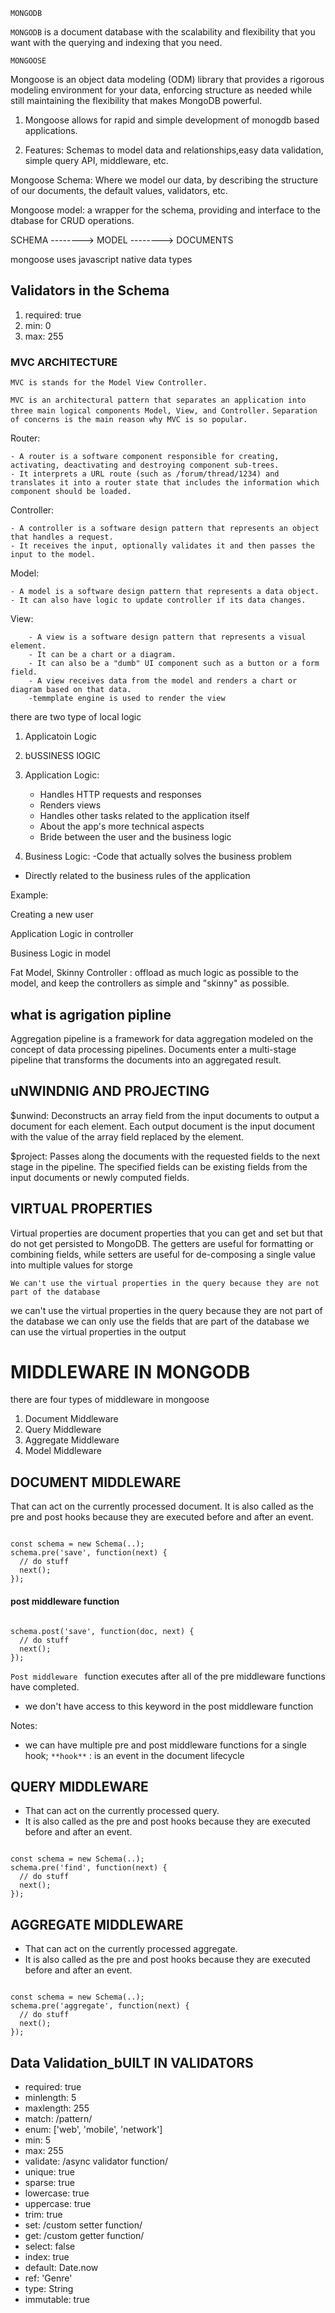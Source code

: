 `MONGODB`

`MONGODB` is a document database with the scalability and flexibility that you want with the querying and indexing that you need.

`MONGOOSE`

Mongoose is an object data modeling (ODM) library that provides a rigorous modeling environment for your data, enforcing structure as needed while still maintaining the flexibility that makes MongoDB powerful.

1. Mongoose allows for rapid and simple development of monogdb based applications.

2. Features: Schemas to model data and relationships,easy data validation, simple query API, middleware, etc.

Mongoose Schema: Where we model our data, by describing the structure of our documents, the default values, validators, etc.

Mongoose model: a wrapper for the schema, providing and interface to the dtabase for CRUD operations.

SCHEMA --------> MODEL --------> DOCUMENTS

mongoose uses javascript native data types

## Validators in the Schema

1. required: true
2. min: 0
3. max: 255

### MVC ARCHITECTURE

`MVC is stands for the Model View Controller.`

`MVC is an architectural pattern that separates an application into three main logical components Model, View, and Controller.`
`Separation of concerns is the main reason why MVC is so popular.`

Router:

    - A router is a software component responsible for creating, activating, deactivating and destroying component sub-trees.
    - It interprets a URL route (such as /forum/thread/1234) and translates it into a router state that includes the information which component should be loaded.

Controller:

    - A controller is a software design pattern that represents an object that handles a request.
    - It receives the input, optionally validates it and then passes the input to the model.

Model:

    - A model is a software design pattern that represents a data object.
    - It can also have logic to update controller if its data changes.

View:

        - A view is a software design pattern that represents a visual element.
        - It can be a chart or a diagram.
        - It can also be a "dumb" UI component such as a button or a form field.
        - A view receives data from the model and renders a chart or diagram based on that data.
        -temmplate engine is used to render the view

there are two type of local logic

1. Applicatoin Logic
2. bUSSINESS lOGIC

3. Application Logic:

   - Handles HTTP requests and responses
   - Renders views
   - Handles other tasks related to the application itself
   - About the app's more technical aspects
   - Bride between the user and the business logic

4. Business Logic:
   -Code that actually solves the business problem

- Directly related to the business rules of the application

Example:

Creating a new user

Application Logic in controller

Business Logic in model

Fat Model, Skinny Controller : offload as much logic as possible to the model, and keep the controllers as simple and "skinny" as possible.

## what is agrigation pipline

Aggregation pipeline is a framework for data aggregation modeled on the concept of data processing pipelines. Documents enter a multi-stage pipeline that transforms the documents into an aggregated result.

## uNWINDNIG AND PROJECTING

$unwind: Deconstructs an array field from the input documents to output a document for each element. Each output document is the input document with the value of the array field replaced by the element.

$project: Passes along the documents with the requested fields to the next stage in the pipeline. The specified fields can be existing fields from the input documents or newly computed fields.

## VIRTUAL PROPERTIES

Virtual properties are document properties that you can get and set but that do not get persisted to MongoDB. The getters are useful for formatting or combining fields, while setters are useful for de-composing a single value into multiple values for storge

`We can't use the virtual properties in the query because they are not part of the database`

we can't use the virtual properties in the query because they are not part of the database
we can only use the fields that are part of the database
we can use the virtual properties in the output

# MIDDLEWARE IN MONGODB

there are four types of middleware in mongoose

1. Document Middleware
2. Query Middleware
3. Aggregate Middleware
4. Model Middleware

## DOCUMENT MIDDLEWARE

That can act on the currently processed document.
It is also called as the pre and post hooks because they are executed before and after an event.

```JS

const schema = new Schema(..);
schema.pre('save', function(next) {
  // do stuff
  next();
});

```

#### post middleware function

```JS

schema.post('save', function(doc, next) {
  // do stuff
  next();
});

```

`Post middleware ` function executes after all of the pre middleware functions have completed.

- we don't have access to this keyword in the post middleware function

Notes:

- we can have multiple pre and post middleware functions for a single hook;
  `**hook**` : is an event in the document lifecycle


## QUERY MIDDLEWARE

- That can act on the currently processed query.
- It is also called as the pre and post hooks because they are executed before and after an event.

```JS

const schema = new Schema(..);
schema.pre('find', function(next) {
  // do stuff
  next();
});

```
## AGGREGATE MIDDLEWARE

- That can act on the currently processed aggregate.
- It is also called as the pre and post hooks because they are executed before and after an event.

```JS

const schema = new Schema(..);
schema.pre('aggregate', function(next) {
  // do stuff
  next();
});

```


## Data Validation_bUILT IN VALIDATORS

- required: true
- minlength: 5
- maxlength: 255
- match: /pattern/
- enum: ['web', 'mobile', 'network']
- min: 5
- max: 255
- validate: /async validator function/
- unique: true
- sparse: true
- lowercase: true
- uppercase: true
- trim: true
- set: /custom setter function/
- get: /custom getter function/
- select: false
- index: true
- default: Date.now
- ref: 'Genre'
- type: String
- immutable: true


